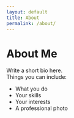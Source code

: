 ```yaml
---
layout: default
title: About
permalink: /about/
---
```


# About Me

Write a short bio here.  
Things you can include:
- What you do
- Your skills
- Your interests
- A professional photo
